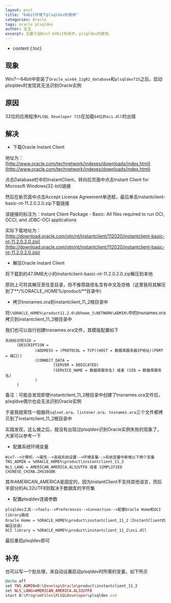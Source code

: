 ```yaml
---
layout: post
title: "64bit环境下plsqldev的使用"
categories: Oracle
tags: oracle plsqldev
author: 玄玉
excerpt: 主要介绍Win7-64bit系统中，plsqldev的使用。
---
```


* content
{:toc}


## 现象

Win7—64bit中安装了`Oracle_win64_11gR2_database`和`plsqldev715`之后，启动plsqldev时发现其无法识别Oracle实例

## 原因

32位的应用程序`PLSQL Developer 715`在加载`64位的oci.dll`时出错

## 解决

* 下载Oracle Instant Client

地址为：[http://www.oracle.com/technetwork/indexes/downloads/index.html](http://www.oracle.com/technetwork/indexes/downloads/index.html)

点击Database栏中的InstantClient，转向后页面中点击Instant Client for Microsoft Windows(32-bit)链接

然后在新页面中点击Accept License Agreement单选框，最后单击instantclient-basic-nt-11.2.0.2.0.zip下载链接

该链接的标注为：Instant Client Package - Basic: All files required to run OCI, OCCI, and JDBC-OCI applications

实际下载地址为：[http://download.oracle.com/otn/nt/instantclient/112020/instantclient-basic-nt-11.2.0.2.0.zip](http://download.oracle.com/otn/nt/instantclient/112020/instantclient-basic-nt-11.2.0.2.0.zip)

* 解压Oracle Instant Client

将下载到的47.9MB大小的instantclient-basic-nt-11.2.0.2.0.zip解压到本地

原则上可将其解压至任意目录，但不推荐路径名含有中文及空格（这里我将其解压到了**/%ORACLE_HOME%/product/**目录中）

* 拷贝tnsnames.ora到instantclient_11_2根目录中

将`\%ORACLE_HOME%\product11.2.0\dbhome_1\NETWORK\ADMIN\`中的tnsnames.ora拷贝到instantclient_11_2根目录中

我们也可以自行创建tnsnames.ora文件，其模版配置如下

```
系统标识符SID =
     (DESCRIPTION =
             (ADDRESS = (PROTOCOL = TCP)(HOST = 数据库服务器IP地址)(PORT = 端口))
             (CONNECT_DATA =
                     (SERVER = DEDICATED)
                     (SERVICE_NAME = 数据库服务名) 或者 (SID = 数据库服务名)
             )
     )
```

备注：可能会发现即使instantclient_11_2根目录中创建了tnsnames.ora文件后，plsqldve偶尔也会无法识别Oracle实例

于是我就索性一股脑将`sqlnet.ora`、`listener.ora`、`tnsnames.ora`三个文件都拷贝到了instantclient_11_2根目录中

实践发现，这么做之后，就没有出现过plsqldev识别Oracle实例失败的现象了，大家可以参考一下

* 配置系统环境变量

```
Win7-->计算机-->属性-->高级系统设置-->环境变量-->系统变量中新增以下两个变量
TNS_ADMIN = %ORACLE_HOME%\product\instantclient_11_2
NLS_LANG = AMERICAN_AMERICA.AL32UTF8 或者 SIMPLIFIED CHINESE_CHINA.ZHS16GBK
```

其中AMERICAN_AMERICA是固定的，因为InstantClient不支持其他语言，而后半部分的AL32UTF8则取决于数据库的字符集

* 配置plsqldev连接参数

```
plsqldev工具-->Tools-->Preferences-->Connection-->配置Oracle Home和OCI library路径
Oracle Home = %ORACLE_HOME%\product\instantclient_11_2（InstantClient的解压目录）
OCI library = %ORACLE_HOME%\product\instantclient_11_2\oci.dll
```

最后重启plsqldev即可

## 补充

也可以写一个批处理，来自动设置启动plsqldev时所需的变量。如下所示

```ruby
@echo off
set TNS_ADMIN=D:\Develop\Oracle\product\instantclient_11_2
set NLS_LANG=AMERICAN_AMERICA.AL32UTF8
start D:\ProgramFiles\PLSQLDeveloper\plsqldev.exe
```